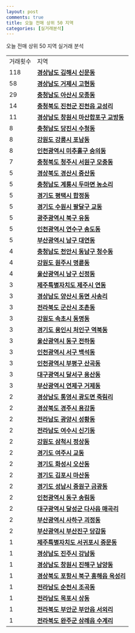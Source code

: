 ```yaml
---
layout: post
comments: true
title: 오늘 전매 상위 50 지역
categories: [실거래분석]
---
```


오늘 전매 상위 50 지역 실거래 분석

<table>
  <tr>
    <td>거래횟수</td>
    <td>지역</td>
  </tr>

  <tr>
    <td>118</td>
    <td colspan="4" style="font-weight: bold;"><a href="/실거래가/2021/05/29/48250.html">경상남도 김해시 신문동</a></td>
  </tr>

  <tr>
    <td>58</td>
    <td colspan="4" style="font-weight: bold;"><a href="/실거래가/2021/05/29/48310.html">경상남도 거제시 고현동</a></td>
  </tr>

  <tr>
    <td>29</td>
    <td colspan="4" style="font-weight: bold;"><a href="/실거래가/2021/05/29/44200.html">충청남도 아산시 모종동</a></td>
  </tr>

  <tr>
    <td>14</td>
    <td colspan="4" style="font-weight: bold;"><a href="/실거래가/2021/05/29/43750.html">충청북도 진천군 진천읍 교성리</a></td>
  </tr>

  <tr>
    <td>11</td>
    <td colspan="4" style="font-weight: bold;"><a href="/실거래가/2021/05/29/48125.html">경상남도 창원시 마산합포구 교방동</a></td>
  </tr>

  <tr>
    <td>8</td>
    <td colspan="4" style="font-weight: bold;"><a href="/실거래가/2021/05/29/44270.html">충청남도 당진시 수청동</a></td>
  </tr>

  <tr>
    <td>8</td>
    <td colspan="4" style="font-weight: bold;"><a href="/실거래가/2021/05/29/42150.html">강원도 강릉시 포남동</a></td>
  </tr>

  <tr>
    <td>8</td>
    <td colspan="4" style="font-weight: bold;"><a href="/실거래가/2021/05/29/28177.html">인천광역시 미추홀구 숭의동</a></td>
  </tr>

  <tr>
    <td>7</td>
    <td colspan="4" style="font-weight: bold;"><a href="/실거래가/2021/05/29/43112.html">충청북도 청주시 서원구 모충동</a></td>
  </tr>

  <tr>
    <td>5</td>
    <td colspan="4" style="font-weight: bold;"><a href="/실거래가/2021/05/29/47290.html">경상북도 경산시 중산동</a></td>
  </tr>

  <tr>
    <td>5</td>
    <td colspan="4" style="font-weight: bold;"><a href="/실거래가/2021/05/29/44250.html">충청남도 계룡시 두마면 농소리</a></td>
  </tr>

  <tr>
    <td>5</td>
    <td colspan="4" style="font-weight: bold;"><a href="/실거래가/2021/05/29/41220.html">경기도 평택시 합정동</a></td>
  </tr>

  <tr>
    <td>5</td>
    <td colspan="4" style="font-weight: bold;"><a href="/실거래가/2021/05/29/41115.html">경기도 수원시 팔달구 교동</a></td>
  </tr>

  <tr>
    <td>5</td>
    <td colspan="4" style="font-weight: bold;"><a href="/실거래가/2021/05/29/29170.html">광주광역시 북구 유동</a></td>
  </tr>

  <tr>
    <td>5</td>
    <td colspan="4" style="font-weight: bold;"><a href="/실거래가/2021/05/29/28185.html">인천광역시 연수구 송도동</a></td>
  </tr>

  <tr>
    <td>5</td>
    <td colspan="4" style="font-weight: bold;"><a href="/실거래가/2021/05/29/26290.html">부산광역시 남구 대연동</a></td>
  </tr>

  <tr>
    <td>4</td>
    <td colspan="4" style="font-weight: bold;"><a href="/실거래가/2021/05/29/44131.html">충청남도 천안시 동남구 청수동</a></td>
  </tr>

  <tr>
    <td>4</td>
    <td colspan="4" style="font-weight: bold;"><a href="/실거래가/2021/05/29/42130.html">강원도 원주시 명륜동</a></td>
  </tr>

  <tr>
    <td>4</td>
    <td colspan="4" style="font-weight: bold;"><a href="/실거래가/2021/05/29/31140.html">울산광역시 남구 신정동</a></td>
  </tr>

  <tr>
    <td>3</td>
    <td colspan="4" style="font-weight: bold;"><a href="/실거래가/2021/05/29/50110.html">제주특별자치도 제주시 연동</a></td>
  </tr>

  <tr>
    <td>3</td>
    <td colspan="4" style="font-weight: bold;"><a href="/실거래가/2021/05/29/48330.html">경상남도 양산시 동면 사송리</a></td>
  </tr>

  <tr>
    <td>3</td>
    <td colspan="4" style="font-weight: bold;"><a href="/실거래가/2021/05/29/45130.html">전라북도 군산시 조촌동</a></td>
  </tr>

  <tr>
    <td>3</td>
    <td colspan="4" style="font-weight: bold;"><a href="/실거래가/2021/05/29/42210.html">강원도 속초시 동명동</a></td>
  </tr>

  <tr>
    <td>3</td>
    <td colspan="4" style="font-weight: bold;"><a href="/실거래가/2021/05/29/41461.html">경기도 용인시 처인구 역북동</a></td>
  </tr>

  <tr>
    <td>3</td>
    <td colspan="4" style="font-weight: bold;"><a href="/실거래가/2021/05/29/31170.html">울산광역시 동구 전하동</a></td>
  </tr>

  <tr>
    <td>3</td>
    <td colspan="4" style="font-weight: bold;"><a href="/실거래가/2021/05/29/28260.html">인천광역시 서구 백석동</a></td>
  </tr>

  <tr>
    <td>3</td>
    <td colspan="4" style="font-weight: bold;"><a href="/실거래가/2021/05/29/28237.html">인천광역시 부평구 산곡동</a></td>
  </tr>

  <tr>
    <td>3</td>
    <td colspan="4" style="font-weight: bold;"><a href="/실거래가/2021/05/29/27290.html">대구광역시 달서구 용산동</a></td>
  </tr>

  <tr>
    <td>3</td>
    <td colspan="4" style="font-weight: bold;"><a href="/실거래가/2021/05/29/26470.html">부산광역시 연제구 거제동</a></td>
  </tr>

  <tr>
    <td>2</td>
    <td colspan="4" style="font-weight: bold;"><a href="/실거래가/2021/05/29/48220.html">경상남도 통영시 광도면 죽림리</a></td>
  </tr>

  <tr>
    <td>2</td>
    <td colspan="4" style="font-weight: bold;"><a href="/실거래가/2021/05/29/47130.html">경상북도 경주시 용강동</a></td>
  </tr>

  <tr>
    <td>2</td>
    <td colspan="4" style="font-weight: bold;"><a href="/실거래가/2021/05/29/46230.html">전라남도 광양시 성황동</a></td>
  </tr>

  <tr>
    <td>2</td>
    <td colspan="4" style="font-weight: bold;"><a href="/실거래가/2021/05/29/46130.html">전라남도 여수시 신기동</a></td>
  </tr>

  <tr>
    <td>2</td>
    <td colspan="4" style="font-weight: bold;"><a href="/실거래가/2021/05/29/42230.html">강원도 삼척시 정상동</a></td>
  </tr>

  <tr>
    <td>2</td>
    <td colspan="4" style="font-weight: bold;"><a href="/실거래가/2021/05/29/41670.html">경기도 여주시 교동</a></td>
  </tr>

  <tr>
    <td>2</td>
    <td colspan="4" style="font-weight: bold;"><a href="/실거래가/2021/05/29/41590.html">경기도 화성시 오산동</a></td>
  </tr>

  <tr>
    <td>2</td>
    <td colspan="4" style="font-weight: bold;"><a href="/실거래가/2021/05/29/41570.html">경기도 김포시 마산동</a></td>
  </tr>

  <tr>
    <td>2</td>
    <td colspan="4" style="font-weight: bold;"><a href="/실거래가/2021/05/29/41133.html">경기도 성남시 중원구 금광동</a></td>
  </tr>

  <tr>
    <td>2</td>
    <td colspan="4" style="font-weight: bold;"><a href="/실거래가/2021/05/29/28140.html">인천광역시 동구 송림동</a></td>
  </tr>

  <tr>
    <td>2</td>
    <td colspan="4" style="font-weight: bold;"><a href="/실거래가/2021/05/29/27710.html">대구광역시 달성군 다사읍 매곡리</a></td>
  </tr>

  <tr>
    <td>2</td>
    <td colspan="4" style="font-weight: bold;"><a href="/실거래가/2021/05/29/26380.html">부산광역시 사하구 괴정동</a></td>
  </tr>

  <tr>
    <td>2</td>
    <td colspan="4" style="font-weight: bold;"><a href="/실거래가/2021/05/29/26230.html">부산광역시 부산진구 당감동</a></td>
  </tr>

  <tr>
    <td>1</td>
    <td colspan="4" style="font-weight: bold;"><a href="/실거래가/2021/05/29/50130.html">제주특별자치도 서귀포시 중문동</a></td>
  </tr>

  <tr>
    <td>1</td>
    <td colspan="4" style="font-weight: bold;"><a href="/실거래가/2021/05/29/48170.html">경상남도 진주시 강남동</a></td>
  </tr>

  <tr>
    <td>1</td>
    <td colspan="4" style="font-weight: bold;"><a href="/실거래가/2021/05/29/48129.html">경상남도 창원시 진해구 남양동</a></td>
  </tr>

  <tr>
    <td>1</td>
    <td colspan="4" style="font-weight: bold;"><a href="/실거래가/2021/05/29/47113.html">경상북도 포항시 북구 흥해읍 옥성리</a></td>
  </tr>

  <tr>
    <td>1</td>
    <td colspan="4" style="font-weight: bold;"><a href="/실거래가/2021/05/29/46150.html">전라남도 순천시 조곡동</a></td>
  </tr>

  <tr>
    <td>1</td>
    <td colspan="4" style="font-weight: bold;"><a href="/실거래가/2021/05/29/46110.html">전라남도 목포시 상동</a></td>
  </tr>

  <tr>
    <td>1</td>
    <td colspan="4" style="font-weight: bold;"><a href="/실거래가/2021/05/29/45800.html">전라북도 부안군 부안읍 서외리</a></td>
  </tr>

  <tr>
    <td>1</td>
    <td colspan="4" style="font-weight: bold;"><a href="/실거래가/2021/05/29/45710.html">전라북도 완주군 삼례읍 수계리</a></td>
  </tr>

</table>
